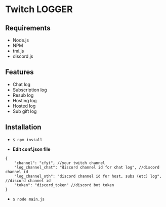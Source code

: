 # Twitch LOGGER
## Requirements
- Node.js
- NPM
- tmi.js
- discord.js
## Features
- Chat log
- Subscription log
- Resub log
- Hosting log
- Hosted log
- Sub gift log
## Installation
- `$ npm install`
>
- **Edit conf.json file**
```
{
    "channel": "cfyt", //your twitch channel
    "log_channel_chat": "discord channel id for chat log", //discord channel id
    "log_channel_oth": "discord channel id for host, subs (etc) log", //discord channel id
    "token": "discord_token" //discord bot token
}
```


- `$ node main.js`
